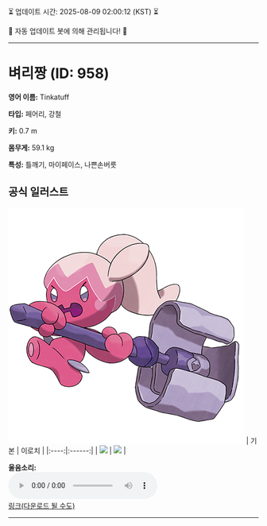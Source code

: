 
⏳ 업데이트 시간: 2025-08-09 02:00:12 (KST) ⏳

🤖 자동 업데이트 봇에 의해 관리됩니다! 🤖

---

# 벼리짱 (ID: 958)
**영어 이름:** Tinkatuff

**타입:** 페어리, 강철

**키:** 0.7 m

**몸무게:** 59.1 kg

**특성:** 틀깨기, 마이페이스, 나쁜손버릇

## 공식 일러스트
![](https://raw.githubusercontent.com/PokeAPI/sprites/master/sprites/pokemon/other/official-artwork/958.png)
| 기본 | 이로치 |
|:----:|:------:|
| <img src="http://play.pokemonshowdown.com/sprites/ani/tinkatuff.gif" width="200"> | <img src="http://play.pokemonshowdown.com/sprites/ani-shiny/tinkatuff.gif" width="200"> |

**울음소리:**<br><audio controls src="https://raw.githubusercontent.com/PokeAPI/cries/main/cries/pokemon/latest/958.ogg"></audio><br> [링크(다운로드 될 수도)](https://raw.githubusercontent.com/PokeAPI/cries/main/cries/pokemon/latest/958.ogg)


---
